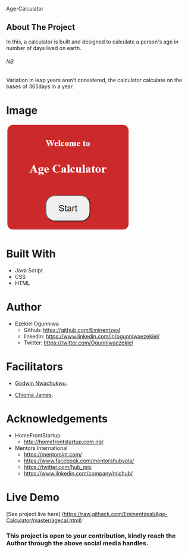 Age-Calculator

## About The Project
In this, a calculator is built and designed to calculate a person's age in number of days lived on earth.

###### NB
Variation in leap years aren't considered, the calculator calculate on the bases of 365days in a year.

## 
# Image
![welcome interface.](ageCal.PNG "This is the welcome interface")

# Built With
* Java Script
* CSS
* HTML

# Author
* Ezekiel Ogunniwa
  * Github: https://github.com/Eminentzeal
  * linkedin: https://www.linkedin.com/in/ogunniwaezekiel/
  * Twitter: https://twitter.com/Ogunniwaezekiel

# Facilitators
* [Godwin Nwachukwu](https://github.com/Gnwin).

* [Chioma James](https://github.com/Chiomy).

# Acknowledgements
* HomeFrontStartup
   * http://homefrontstartup.com.ng/
* Mentors International
  * https://mentorsint.com/
  * https://www.facebook.com/mentorshubyola/
  * https://twitter.com/hub_mic
  * https://www.linkedin.com/company/michub/

# Live Demo
[See project live here] (https://raw.githack.com/Eminentzeal/Age-Calculator/master/agecal.html)

### This project is open to your contribution, kindly reach the Author through the above social media handles.
